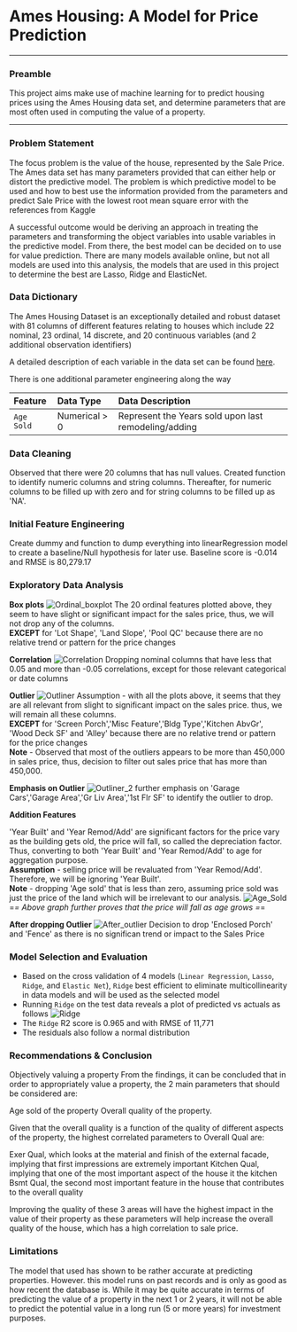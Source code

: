 # Ames Housing: A Model for Price Prediction
---

### Preamble
This project aims make use of machine learning for to predict housing prices using the Ames Housing data set, and determine parameters that are most often used in computing the value of a property.

---

### Problem Statement
The focus problem is the value of the house, represented by the Sale Price. The Ames data set has many parameters provided that can either help or distort the predictive model. The problem is which predictive model to be used and how to best use the information provided from the parameters and predict Sale Price with the lowest root mean square error with the references from Kaggle 

A successful outcome would be deriving an approach in treating the parameters and transforming the object variables into usable variables in the predictive model. From there, the best model can be decided on to use for value prediction. There are many models available online, but not all models are used into this analysis, the models that are used in this project to determine the best are Lasso, Ridge and ElasticNet.


### Data Dictionary
The Ames Housing Dataset is an exceptionally detailed and robust dataset with 81 columns of different features relating to houses which include 22 nominal, 23 ordinal, 14 discrete, and 20 continuous variables (and 2 additional observation identifiers)

A detailed description of each variable in the data set can be found [here](http://jse.amstat.org/v19n3/decock/DataDocumentation.txt).

There is one additional parameter engineering along the way

|Feature|Data Type|Data Description|
|:--|:--|:--|
|`Age Sold`|Numerical > 0|Represent the Years sold upon last remodeling/adding|

### Data Cleaning
Observed that there were 20 columns that has null values. Created function to identify numeric columns and string columns. Thereafter, for numeric columns to be filled up with zero and for string columns to be filled up as 'NA'.

### Initial Feature Engineering
Create dummy and function to dump everything into linearRegression model to create a baseline/Null hypothesis for later use.
Baseline score is -0.014 and RMSE is 80,279.17

### Exploratory Data Analysis
**Box plots**
![Ordinal_boxplot](./Image/Ordinal_boxplot.png)
The 20 ordinal features plotted above, they seem to have slight or significant impact for the sales price, thus, we will not drop any of the columns.<br>
**EXCEPT** for 'Lot Shape', 'Land Slope', 'Pool QC' because there are no relative trend or pattern for the price changes

**Correlation**
![Correlation](./Image/Correlation.png)
Dropping nominal columns that have less that 0.05 and more than -0.05 correlations, except for those relevant categorical or date columns

**Outlier**
![Outliner](./Image/Outlier.png)
Assumption - with all the plots above, it seems that they are all relevant from slight to significant impact on the sales price. thus, we will remain all these columns. <br>
**EXCEPT** for 'Screen Porch','Misc Feature','Bldg Type','Kitchen AbvGr', 'Wood Deck SF' and 'Alley' because there are no relative trend or pattern for the price changes <br>
**Note** - Observed that most of the outliers appears to be more than 450,000 in sales price, thus, decision to filter out sales price that has more than 450,000.

**Emphasis on Outlier**
![Outliner_2](./Image/Outlier_2.png)
further emphasis on 'Garage Cars','Garage Area','Gr Liv Area','1st Flr SF' to identify the outlier to drop.


**Addition Features**

'Year Built' and 'Year Remod/Add' are significant factors for the price vary as the building gets old, the price will fall, so called the depreciation factor. Thus, converting to both 'Year Built' and 'Year Remod/Add' to age for aggregation purpose.<br>
<b>Assumption</b> - selling price will be revaluated from 'Year Remod/Add'. Therefore, we will be ignoring 'Year Built'. <br>
<b>Note</b> - dropping 'Age sold' that is less than zero, assuming price sold was just the price of the land which will be irrelevant to our analysis.
![Age_Sold](./Image/Age_Sold.png)<br>
 =*= Above graph further proves that the price will fall as age grows =*=

**After dropping Outlier**
![After_outlier](./Image/After_outlier.png)
Decision to drop 'Enclosed Porch' and 'Fence' as there is no significan trend or impact to the Sales Price


### Model Selection and Evaluation
- Based on the cross validation of 4 models (`Linear Regression`, `Lasso`, `Ridge`, and `Elastic Net`), `Ridge` best efficient to eliminate multicollinearity in data models and will be used as the selected model
- Running `Ridge` on the test data reveals a plot of predicted vs actuals as follows
![Ridge](./Image/Ridge.png)
- The `Ridge` R2 score is 0.965 and with RMSE of 11,771
- The residuals also follow a normal distribution

### Recommendations & Conclusion

Objectively valuing a property From the findings, it can be concluded that in order to appropriately value a property, the 2 main parameters that should be considered are:

Age sold of the property
Overall quality of the property.

Given that the overall quality is a function of the quality of different aspects of the property, the highest correlated parameters to Overall Qual are:

Exer Qual, which looks at the material and finish of the external facade, implying that first impressions are extremely important
Kitchen Qual, implying that one of the most important aspect of the house it the kitchen
Bsmt Qual, the second most important feature in the house that contributes to the overall quality

Improving the quality of these 3 areas will have the highest impact in the value of their property as these parameters will help increase the overall quality of the house, which has a high correlation to sale price.

### Limitations
The model that used has shown to be rather accurate at predicting properties. However. this model runs on past records and is only as good as how recent the database is. While it may be quite accurate in terms of predicting the value of a property in the next 1 or 2 years, it will not be able to predict the potential value in a long run (5 or more years) for investment purposes.


